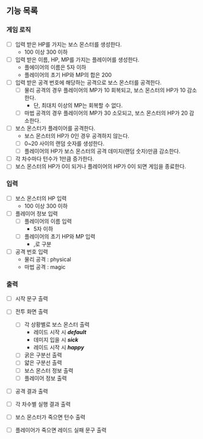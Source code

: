 ## 기능 목록

### 게임 로직
- [ ] 입력 받은 HP를 가지는 보스 몬스터를 생성한다.
  - 100 이상 300 이하
- [ ] 입력 받은 이름, HP, MP를 가지는 플레이어를 생성한다.
  - 플에이어의 이름은 5자 이하
  - 플레이어의 초기 HP와 MP의 합은 200
- [ ] 입력 받은 공격 번호에 해당하는 공격으로 보스 몬스터를 공격한다.
  - [ ] 물리 공격의 경우 플레이어의 MP가 10 회복되고, 보스 몬스터의 HP가 10 감소한다.
    - 단, 최대치 이상의 MP는 회복할 수 없다.
  - [ ] 마법 공격의 경우 플레이어의 MP가 30 소모되고, 보스 몬스터의 HP가 20 감소한다.
- [ ] 보스 몬스터가 플레이어를 공격한다.
  - 보스 몬스터의 HP가 0인 경우 공격하지 않는다.
  - [ ] 0~20 사이의 랜덤 숫자를 생성한다.
  - [ ] 플레이어의 HP가 보스 몬스터의 공격 데미지(랜덤 숫자)만큼 감소한다.
- [ ] 각 차수마다 턴수가 1만큼 증가한다. 
- [ ] 보스 몬스터의 HP가 0이 되거나 플레이어의 HP가 0이 되면 게임을 종료한다.

### 입력
- [ ] 보스 몬스터의 HP 입력
  - 100 이상 300 이하
- [ ] 플레이어 정보 입력
  - [ ] 플레이어의 이름 입력
    - 5자 이하
  - [ ] 플레이어의 초기 HP와 MP 입력
    - ,로 구분
- [ ] 공격 번호 입력
  - 물리 공격 : physical
  - 마법 공격 : magic

### 출력
- [ ] 시작 문구 출력
- [ ] 전투 화면 출력
  - [ ] 각 상황별로 보스 몬스터 출력
    - 레이드 시작 시 ***default***
    - 데미지 입을 시 ***sick***
    - 레이드 시작 시 ***happy***
  - [ ] 굵은 구분선 출력
  - [ ] 얇은 구분선 출력
  - [ ] 보스 몬스터 정보 출력
  - [ ] 플레이어 정보 출력
- [ ] 공격 결과 출력
- [ ] 각 차수별 실행 결과 출력
- [ ] 보스 몬스터가 죽으면 턴수 출력
- [ ] 플레이어가 죽으면 레이드 실패 문구 출력

